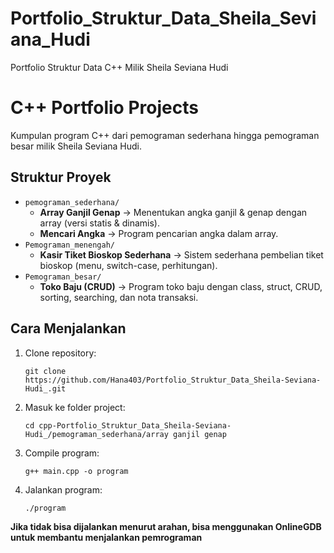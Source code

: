 # Portfolio_Struktur_Data_Sheila_Seviana_Hudi
Portfolio Struktur Data C++ Milik Sheila Seviana Hudi 

# C++ Portfolio Projects

Kumpulan program C++ dari pemograman sederhana hingga pemograman besar milik Sheila Seviana Hudi.   

## Struktur Proyek
- `pemograman_sederhana/`
  - **Array Ganjil Genap** → Menentukan angka ganjil & genap dengan array (versi statis & dinamis).
  - **Mencari Angka** → Program pencarian angka dalam array.
- `Pemograman_menengah/`
  - **Kasir Tiket Bioskop Sederhana** → Sistem sederhana pembelian tiket bioskop (menu, switch-case, perhitungan).
- `Pemograman_besar/`
  - **Toko Baju (CRUD)** → Program toko baju dengan class, struct, CRUD, sorting, searching, dan nota transaksi.

## Cara Menjalankan
1. Clone repository:
   ```
   git clone https://github.com/Hana403/Portfolio_Struktur_Data_Sheila-Seviana-Hudi_.git
2. Masuk ke folder project:
   ```
   cd cpp-Portfolio_Struktur_Data_Sheila-Seviana-Hudi_/pemograman_sederhana/array ganjil genap 
4. Compile program:
   ```
   g++ main.cpp -o program
6. Jalankan program:  
   ```
   ./program

**Jika tidak bisa dijalankan menurut arahan, bisa menggunakan OnlineGDB untuk membantu menjalankan pemrograman**
